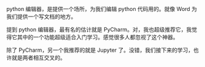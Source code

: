 python 编辑器，是提供一个场所，为我们编辑 python 代码用的。就像 Word 为我们提供一个写文档的地方。

提到 python 编辑器，最有名的估计就是 PyCharm。对，我也超级推荐它，我觉得它其中的一个功能超级适合入门学习。感觉很多人都忽视了这个神器。

除了 PyCharm，另一个我推荐的就是 Jupyter 了。没错，我们接下来的学习，也许就是两者相互交叉的。





